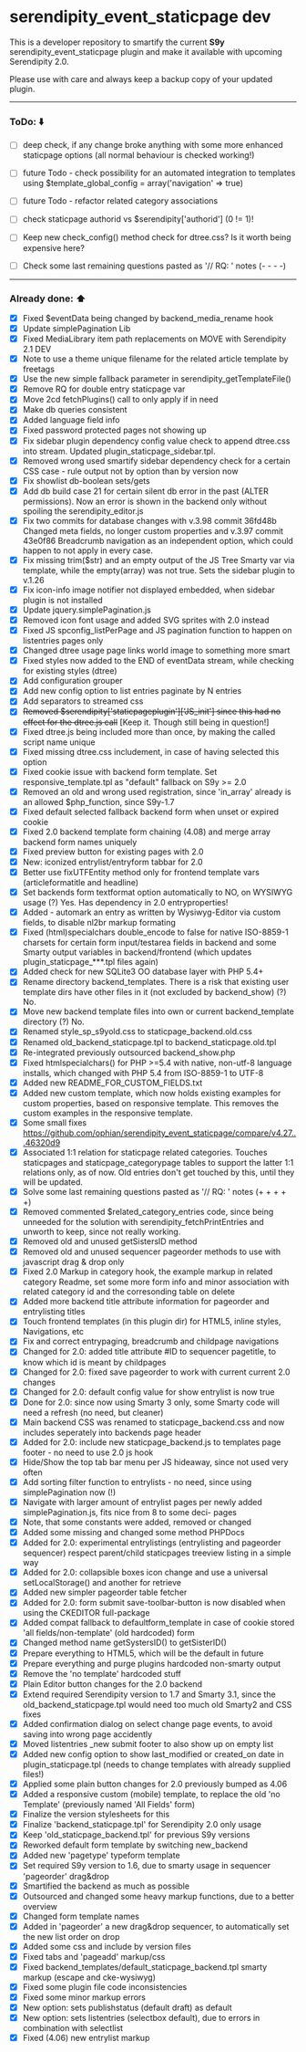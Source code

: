 # serendipity_event_staticpage dev

This is a developer repository to smartify the current **S9y** serendipity_event_staticpage plugin and make it available with upcoming Serendipity 2.0.

Please use with care and always keep a backup copy of your updated plugin.

- - -

### ToDo: :arrow_down:
- [ ] deep check, if any change broke anything with some more enhanced staticpage options (all normal behaviour is checked working!)
- [ ] future Todo - check possibility for an automated integration to templates using $template_global_config = array('navigation' => true)
- [ ] future Todo - refactor related category associations
- [ ] check staticpage authorid vs $serendipity['authorid'] (0 != 1)!
- [ ] Keep new check_config() method check for dtree.css? Is it worth being expensive here?
- [ ] Check some last remaining questions pasted as '// RQ: ' notes (- - - -)


- - -

### Already done: :arrow_up:

- [x] Fixed $eventData being changed by backend_media_rename hook
- [x] Update simplePagination Lib
- [x] Fixed MediaLibrary item path replacements on MOVE with Serendipity 2.1 DEV
- [x] Note to use a theme unique filename for the related article template by freetags
- [x] Use the new simple fallback parameter in serendipity_getTemplateFile()
- [x] Remove RQ for double entry staticpage var
- [x] Move 2cd fetchPlugins() call to only apply if in need
- [x] Make db queries consistent
- [x] Added language field info
- [x] Fixed password protected pages not showing up
- [x] Fix sidebar plugin dependency config value check to append dtree.css into stream. Updated plugin_staticpage_sidebar.tpl.
- [x] Removed wrong used smartify sidebar dependency check for a certain CSS case - rule output not by option than by version now
- [x] Fix showlist db-boolean sets/gets
- [x] Add db build case 21 for certain silent db error in the past (ALTER permissions). Now an error is shown in the backend only without spoiling the serendipity_editor.js
- [x] Fix two commits for database changes with v.3.98 commit 36fd48b Changed meta fields, no longer custom properties and v.3.97 commit 43e0f86 Breadcrumb navigation as an independent option, which could happen to not apply in every case.
- [x] Fix missing trim($str) and an empty output of the JS Tree Smarty var via template, while the empty(array) was not true. Sets the sidebar plugin to v.1.26
- [x] Fix icon-info image notifier not displayed embedded, when sidebar plugin is not installed
- [x] Update jquery.simplePagination.js
- [x] Removed icon font usage and added SVG sprites with 2.0 instead
- [x] Fixed JS spconfig_listPerPage and JS pagination function to happen on listentries pages only
- [x] Changed dtree usage page links world image to something more smart
- [x] Fixed styles now added to the END of eventData stream, while checking for existing styles (dtree)
- [x] Add configuration grouper
- [x] Add new config option to list entries paginate by N entries
- [x] Add separators to streamed css
- [x] ~~Removed $serendipity['staticpageplugin']['JS_init'] since this had no effect for the dtree.js call~~ [Keep it. Though still being in question!]
- [x] Fixed dtree.js being included more than once, by making the called script name unique
- [x] Fixed missing dtree.css includement, in case of having selected this option
- [x] Fixed cookie issue with backend form template. Set responsive_template.tpl as "default" fallback on S9y >= 2.0
- [x] Removed an old and wrong used registration, since 'in_array' already is an allowed $php_function, since S9y-1.7
- [x] Fixed default selected fallback backend form when unset or expired cookie
- [x] Fixed 2.0 backend template form chaining (4.08) and merge array backend form names uniquely
- [x] Fixed preview button for existing pages with 2.0
- [x] New: iconized entrylist/entryform tabbar for 2.0
- [x] Better use fixUTFEntity method only for frontend template vars (articleformatitle and headline)
- [x] Set backends form textformat option automatically to NO, on WYSIWYG usage (?) Yes. Has dependency in 2.0 entryproperties!
- [x] Added - automark an entry as written by Wysiwyg-Editor via custom fields, to disable nl2br markup formating
- [x] Fixed (html)specialchars double_encode to false for native ISO-8859-1 charsets for certain form input/testarea fields in backend and some Smarty output variables in backend/frontend (which updates plugin_staticpage_***.tpl files again)
- [x] Added check for new SQLite3 OO database layer with PHP 5.4+
- [x] Rename directory backend_templates. There is a risk that existing user template dirs have other files in it (not excluded by backend_show) (?) No.
- [x] Move new backend template files into own or current backend_template directory (?) No.
- [x] Renamed style_sp_s9yold.css to staticpage_backend.old.css
- [x] Renamed old_backend_staticpage.tpl to backend_staticpage.old.tpl
- [x] Re-integrated previously outsourced backend_show.php
- [x] Fixed htmlspecialchars() for PHP >=5.4 with native, non-utf-8 language installs, which changed with PHP 5.4 from ISO-8859-1 to UTF-8
- [x] Added new README_FOR_CUSTOM_FIELDS.txt
- [x] Added new custom template, which now holds existing examples for custom properties, based on responsive template. This removes the custom examples in the responsive template.
- [x] Some small fixes https://github.com/ophian/serendipity_event_staticpage/compare/v4.27...46320d9
- [x] Associated 1:1 relation for staticpage related categories. Touches staticpages and staticpage_categorypage tables to support the latter 1:1 relations only, as of now. Old entries don't get touched by this, until they will be updated.
- [x] Solve some last remaining questions pasted as '// RQ: ' notes (+ + + + +)
- [x] Removed commented $related_category_entries code, since being unneeded for the solution with serendipity_fetchPrintEntries and unworth to keep, since not really working.
- [x] Removed old and unused getSistersID method
- [x] Removed old and unused sequencer pageorder methods to use with javascript drag & drop only
- [x] Fixed 2.0 Markup in category hook, the example markup in related category Readme, set some more form info and minor association with related category id and the corresonding table on delete
- [x] Added more backend title attribute information for pageorder and entrylisting titles
- [x] Touch frontend templates (in this plugin dir) for HTML5, inline styles, Navigations, etc
- [x] Fix and correct entrypaging, breadcrumb and childpage navigations
- [x] Changed for 2.0: added title attribute #ID to sequencer pagetitle, to know which id is meant by childpages
- [x] Changed for 2.0: fixed save pageorder to work with current current 2.0 changes
- [x] Changed for 2.0: default config value for show entrylist is now true
- [x] Done for 2.0: since now using Smarty 3 only, some Smarty code will need a refresh (no need, but cleaner)
- [x] Main backend CSS was renamed to staticpage_backend.css and now includes seperately into backends page header
- [x] Added for 2.0: include new staticpage_backend.js to templates page footer - no need to use 2.0 js hook
- [x] Hide/Show the top tab bar menu per JS hideaway, since not used very often
- [x] Add sorting filter function to entrylists - no need, since using simplePagination now (!)
- [x] Navigate with larger amount of entrylist pages per newly added simplePagination.js, fits nice from 8 to some deci- pages
- [x] Note, that some constants were added, removed or changed
- [x] Added some missing and changed some method PHPDocs
- [x] Added for 2.0: experimental entrylistings (entrylisting and pageorder sequencer) respect parent/child staticpages treeview listing in a simple way
- [x] Added for 2.0: collapsible boxes icon change and use a universal setLocalStorage() and another for retrieve
- [x] Added new simpler pageorder table fetcher
- [x] Added for 2.0: form submit save-toolbar-button is now disabled when using the CKEDITOR full-package
- [x] Added compat fallback to defaultform_template in case of cookie stored 'all fields/non-template' (old hardcoded) form
- [x] Changed method name getSystersID() to getSisterID()
- [x] Prepare everything to HTML5, which will be the default in future
- [x] Prepare everything and purge plugins hardcoded non-smarty output
- [x] Remove the 'no template' hardcoded stuff
- [x] Plain Editor button changes for the 2.0 backend
- [x] Extend required Serendipity version to 1.7 and Smarty 3.1, since the old_backend_staticpage.tpl would need too much old Smarty2 and CSS fixes
- [x] Added confirmation dialog on select change page events, to avoid saving into wrong page accidently
- [x] Moved listentries _new submit footer to also show up on empty list
- [x] Added new config option to show last_modified or created_on date in plugin_staticpage.tpl (needs to change templates with already supplied files!)
- [x] Applied some plain button changes for 2.0 previously bumped as 4.06
- [x] Added a responsive custom (mobile) template, to replace the old 'no Template' (previously named 'All Fields' form)
- [x] Finalize the version stylesheets for this
- [x] Finalize 'backend_staticpage.tpl' for Serendipity 2.0 only usage
- [x] Keep 'old_staticpage_backend.tpl' for previous S9y versions
- [x] Reworked default form template by switching new_backend
- [x] Added new 'pagetype' typeform template
- [x] Set required S9y version to 1.6, due to smarty usage in sequencer 'pageorder' drag&drop
- [x] Smartified the backend as much as possible
- [x] Outsourced and changed some heavy markup functions, due to a better overview
- [x] Changed form template names
- [x] Added in 'pageorder' a new drag&drop sequencer, to automatically set the new list order on drop
- [x] Added some css and include by version files
- [x] Fixed tabs and 'pageadd' markup/css
- [x] Fixed backend_templates/default_staticpage_backend.tpl smarty markup (escape and cke-wysiwyg)
- [x] Fixed some plugin file code inconsistencies
- [x] Fixed some minor markup errors
- [x] New option: sets publishstatus (default draft) as default
- [x] New option: sets listentries (selectbox default), due to errors in combination with selectlist
- [x] Fixed (4.06) new entrylist markup
